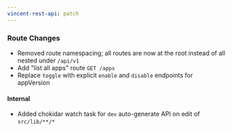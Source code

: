 ```yaml
---
vincent-rest-api: patch
---
```


### Route Changes
- Removed route namespacing; all routes are now at the root instead of all nested under `/api/v1` 
- Add "list all apps" route `GET /apps`
- Replace `toggle` with explicit `enable` and `disable` endpoints for appVersion

#### Internal
- Added chokidar watch task for `dev` auto-generate API on edit of `src/lib/**/*`
